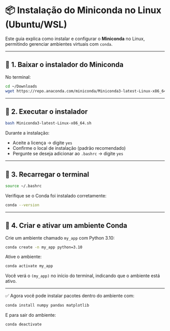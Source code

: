 # 📦 Instalação do Miniconda no Linux (Ubuntu/WSL)

Este guia explica como instalar e configurar o **Miniconda** no Linux, permitindo gerenciar ambientes virtuais com `conda`.

---

## 🔹 1. Baixar o instalador do Miniconda
No terminal:
```bash
cd ~/Downloads
wget https://repo.anaconda.com/miniconda/Miniconda3-latest-Linux-x86_64.sh
```

---

## 🔹 2. Executar o instalador
```bash
bash Miniconda3-latest-Linux-x86_64.sh
```

Durante a instalação:
- Aceite a licença → digite `yes`
- Confirme o local de instalação (padrão recomendado)
- Pergunte se deseja adicionar ao `.bashrc` → digite `yes`

---

## 🔹 3. Recarregar o terminal
```bash
source ~/.bashrc
```

Verifique se o Conda foi instalado corretamente:
```bash
conda --version
```

---

## 🔹 4. Criar e ativar um ambiente Conda
Crie um ambiente chamado `my_app` com Python 3.10:
```bash
conda create -n my_app python=3.10
```

Ative o ambiente:
```bash
conda activate my_app
```

Você verá o `(my_app)` no início do terminal, indicando que o ambiente está ativo.

---

✅ Agora você pode instalar pacotes dentro do ambiente com:
```bash
conda install numpy pandas matplotlib
```

E para sair do ambiente:
```bash
conda deactivate
```
